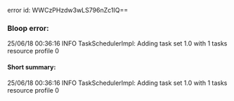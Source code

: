 error id: WWCzPHzdw3wLS796nZc1IQ==
### Bloop error:

25/06/18 00:36:16 INFO TaskSchedulerImpl: Adding task set 1.0 with 1 tasks resource profile 0
#### Short summary: 

25/06/18 00:36:16 INFO TaskSchedulerImpl: Adding task set 1.0 with 1 tasks resource profile 0